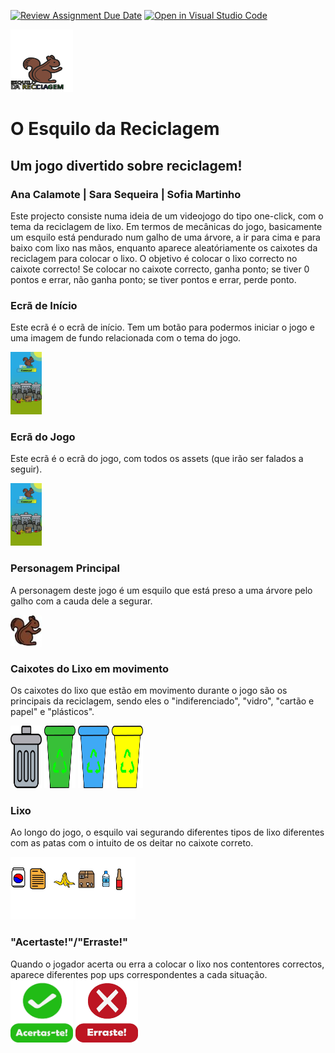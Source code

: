 [![Review Assignment Due Date](https://classroom.github.com/assets/deadline-readme-button-24ddc0f5d75046c5622901739e7c5dd533143b0c8e959d652212380cedb1ea36.svg)](https://classroom.github.com/a/cjPY6057)
[![Open in Visual Studio Code](https://classroom.github.com/assets/open-in-vscode-718a45dd9cf7e7f842a935f5ebbe5719a5e09af4491e668f4dbf3b35d5cca122.svg)](https://classroom.github.com/online_ide?assignment_repo_id=11294754&assignment_repo_type=AssignmentRepo)

<img src="imagens/logotipo.svg" width="100" height="100">

# O Esquilo da Reciclagem
## Um jogo divertido sobre reciclagem!
### Ana Calamote | Sara Sequeira | Sofia Martinho

Este projecto consiste numa ideia de um videojogo do tipo one-click, com o tema da reciclagem de lixo.
Em termos de mecânicas do jogo, basicamente um esquilo está pendurado num galho de uma árvore, a ir para cima e para baixo com lixo nas mãos, enquanto aparece aleatóriamente os caixotes da reciclagem para colocar o lixo. O objetivo é colocar o lixo correcto no caixote correcto!
Se colocar no caixote correcto, ganha ponto; se tiver 0 pontos e errar, não ganha ponto; se tiver pontos e errar, perde ponto.

### Ecrã de Início
Este ecrã é o ecrã de início. Tem um botão para podermos iniciar o jogo e uma imagem de fundo relacionada com o tema do jogo.

<img src="imagens/inicio.jpg" width="50" height="100">

### Ecrã do Jogo
Este ecrã é o ecrã do jogo, com todos os assets (que irão ser falados a seguir).

<img src="imagens/inicio.jpg" width="50" height="100">

### Personagem Principal
A personagem deste jogo é um esquilo que está preso a uma árvore pelo galho com a cauda dele a segurar.

<img src="imagens/esquilo.jpg" width="50" height="50">

### Caixotes do Lixo em movimento
Os caixotes do lixo que estão em movimento durante o jogo são os principais da reciclagem, sendo eles o "indiferenciado", "vidro", "cartão e papel" e "plásticos".

<img src="imagens/indiferenciado.jpg" width="50" height="100">
<img src="imagens/vidro.jpg" width="50" height="100">
<img src="imagens/cartao.jpg" width="50" height="100">
<img src="imagens/plastico.jpg" width="50" height="100">

### Lixo
Ao longo do jogo, o esquilo vai segurando diferentes tipos de lixo diferentes com as patas com o intuito de os deitar no caixote correto.

<img src="imagens/lixo.jpg" width="200" height="100">

### "Acertaste!"/"Erraste!"
Quando o jogador acerta ou erra a colocar o lixo nos contentores correctos, aparece diferentes pop ups correspondentes a cada situação.
<img src="imagens/certo.jpg" width="100" height="100">
<img src="imagens/errado.jpg" width="100" height="100">